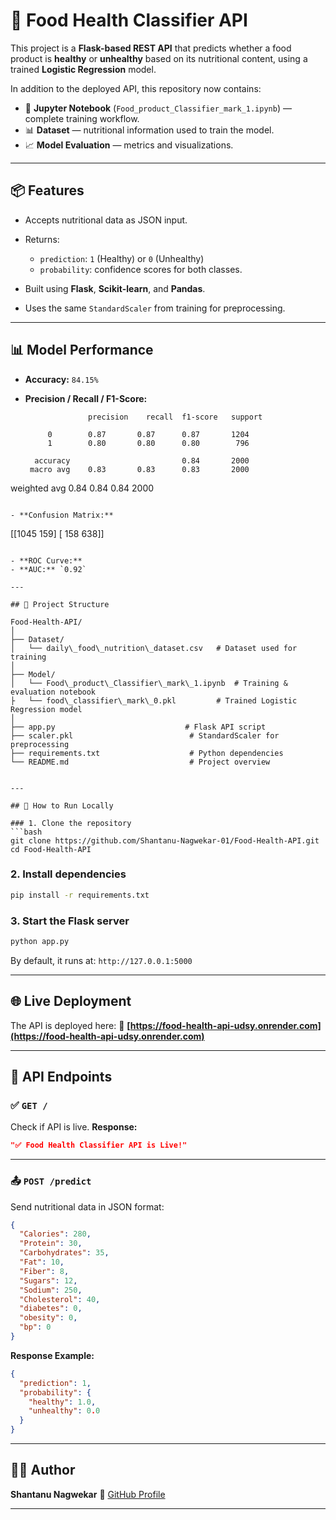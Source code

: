 # 🥗 Food Health Classifier API

This project is a **Flask-based REST API** that predicts whether a food product is **healthy** or **unhealthy** based on its nutritional content, using a trained **Logistic Regression** model.

In addition to the deployed API, this repository now contains:

* 📓 **Jupyter Notebook** (`Food_product_Classifier_mark_1.ipynb`) — complete training workflow.
* 📊 **Dataset** — nutritional information used to train the model.
* 📈 **Model Evaluation** — metrics and visualizations.

---

## 📦 Features

* Accepts nutritional data as JSON input.
* Returns:

  * `prediction`: `1` (Healthy) or `0` (Unhealthy)
  * `probability`: confidence scores for both classes.
* Built using **Flask**, **Scikit-learn**, and **Pandas**.
* Uses the same `StandardScaler` from training for preprocessing.

---

## 📊 Model Performance

* **Accuracy:** `84.15%`
* **Precision / Recall / F1-Score:**

  ```
                precision    recall  f1-score   support

       0        0.87       0.87      0.87       1204
       1        0.80       0.80      0.80        796

    accuracy                         0.84       2000
   macro avg    0.83       0.83      0.83       2000
  ```

weighted avg    0.84       0.84      0.84       2000

```

- **Confusion Matrix:**
```

\[\[1045  159]
\[ 158  638]]

```

- **ROC Curve:**
- **AUC:** `0.92`

---

## 📁 Project Structure

```
```
Food-Health-API/
│
├── Dataset/
│   └── daily\_food\_nutrition\_dataset.csv   # Dataset used for training
│
├── Model/
│   └── Food\_product\_Classifier\_mark\_1.ipynb  # Training & evaluation notebook
├   └── food\_classifier\_mark\_0.pkl         # Trained Logistic Regression model
│
├── app.py                             # Flask API script
├── scaler.pkl                          # StandardScaler for preprocessing
├── requirements.txt                    # Python dependencies
└── README.md                           # Project overview
```
```

---

## 🚀 How to Run Locally

### 1. Clone the repository
```bash
git clone https://github.com/Shantanu-Nagwekar-01/Food-Health-API.git
cd Food-Health-API
````

### 2. Install dependencies

```bash
pip install -r requirements.txt
```

### 3. Start the Flask server

```bash
python app.py
```

By default, it runs at: `http://127.0.0.1:5000`

---

## 🌐 Live Deployment

The API is deployed here:
🔗 **[https://food-health-api-udsy.onrender.com](https://food-health-api-udsy.onrender.com)**

---

## 🔁 API Endpoints

### ✅ `GET /`

Check if API is live.
**Response:**

```json
"✅ Food Health Classifier API is Live!"
```

---

### 📤 `POST /predict`

Send nutritional data in JSON format:

```json
{
  "Calories": 280,
  "Protein": 30,
  "Carbohydrates": 35,
  "Fat": 10,
  "Fiber": 8,
  "Sugars": 12,
  "Sodium": 250,
  "Cholesterol": 40,
  "diabetes": 0,
  "obesity": 0,
  "bp": 0
}
```

**Response Example:**

```json
{
  "prediction": 1,
  "probability": {
    "healthy": 1.0,
    "unhealthy": 0.0
  }
}
```

---

## 👨‍💻 Author

**Shantanu Nagwekar**
🔗 [GitHub Profile](https://github.com/Shantanu-Nagwekar-01)

---
